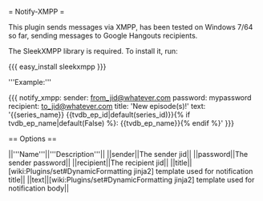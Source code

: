 = Notify-XMPP =

This plugin sends messages via XMPP, has been tested on Windows 7/64 so far, sending messages to Google Hangouts recipients.

The SleekXMPP library is required. To install it, run:

{{{
easy_install sleekxmpp
}}}

'''Example:'''

{{{
    notify_xmpp:
      sender: from_jid@whatever.com
      password: mypassword
      recipient: to_jid@whatever.com
      title: 'New episode(s)!'
      text: '{{series_name}} {{tvdb_ep_id|default(series_id)}}{% if tvdb_ep_name|default(False) %}: {{tvdb_ep_name}}{% endif %}'
}}}

== Options ==

||'''Name'''||'''Description'''||
||sender||The sender jid||
||password||The sender password||
||recipient||The recipient jid||
||title||[wiki:Plugins/set#DynamicFormatting jinja2] template used for notification title||
||text||[wiki:Plugins/set#DynamicFormatting jinja2] template used for notification body||


